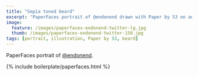 ```yaml
---
title: "Sepia toned beard"
excerpt: "PaperFaces portrait of @endonend drawn with Paper by 53 on an iPad."
image: 
  feature: /images/paperfaces-endonend-twitter-lg.jpg
  thumb: /images/paperfaces-endonend-twitter-150.jpg
tags: [portrait, illustration, Paper by 53, beard]
---
```


PaperFaces portrait of [@endonend](http://twitter.com/endonend).

{% include boilerplate/paperfaces.html %}